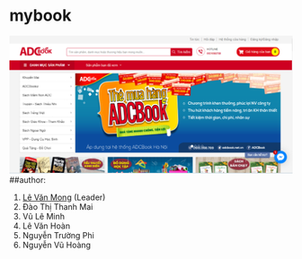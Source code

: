 # mybook
![](./book.PNG)
##author: 
1. [Lê Văn Mong](https://www.facebook.com/people/L%C3%AA-V%C4%83n-Mong/100011742550163) (Leader)
2. Đào Thị Thanh Mai
3. Vũ Lê Minh 
4. Lê Văn Hoàn
5. Nguyễn Trường Phi
6. Nguyễn Vũ Hoàng

